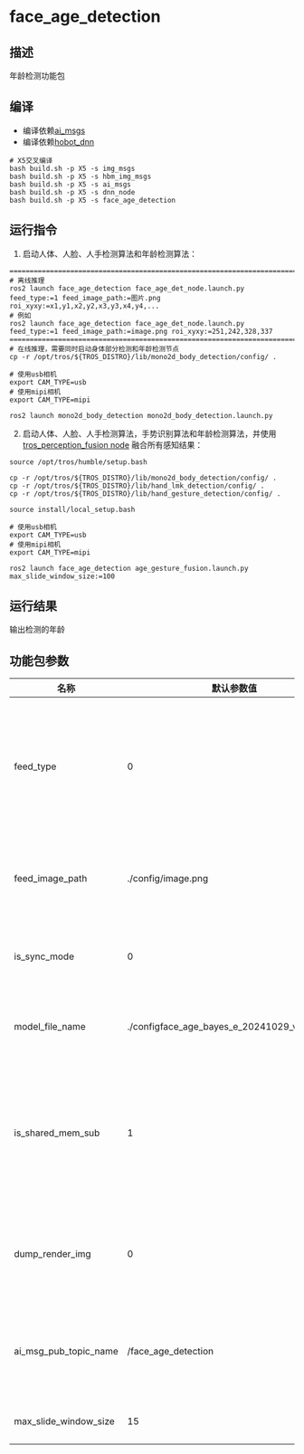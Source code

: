 # face_age_detection

## 描述

年龄检测功能包

## 编译

- 编译依赖[ai_msgs](https://github.com/D-Robotics/hobot_msgs)
- 编译依赖[hobot_dnn](https://github.com/D-Robotics/hobot_dnn)

```shell
# X5交叉编译
bash build.sh -p X5 -s img_msgs
bash build.sh -p X5 -s hbm_img_msgs
bash build.sh -p X5 -s ai_msgs
bash build.sh -p X5 -s dnn_node
bash build.sh -p X5 -s face_age_detection
```

## 运行指令

1. 启动人体、人脸、人手检测算法和年龄检测算法：

```shell
===============================================================================================================================
# 离线推理
ros2 launch face_age_detection face_age_det_node.launch.py feed_type:=1 feed_image_path:=图片.png roi_xyxy:=x1,y1,x2,y2,x3,y3,x4,y4,...
# 例如
ros2 launch face_age_detection face_age_det_node.launch.py feed_type:=1 feed_image_path:=image.png roi_xyxy:=251,242,328,337
===============================================================================================================================
# 在线推理，需要同时启动身体部分检测和年龄检测节点
cp -r /opt/tros/${TROS_DISTRO}/lib/mono2d_body_detection/config/ .

# 使用usb相机
export CAM_TYPE=usb
# 使用mipi相机
export CAM_TYPE=mipi

ros2 launch mono2d_body_detection mono2d_body_detection.launch.py
```


2. 启动人体、人脸、人手检测算法，手势识别算法和年龄检测算法，并使用 [tros_perception_fusion node](https://github.com/D-Robotics/tros_perception_common/tree/develop/tros_perception_fusion) 融合所有感知结果：

```shell
source /opt/tros/humble/setup.bash

cp -r /opt/tros/${TROS_DISTRO}/lib/mono2d_body_detection/config/ .
cp -r /opt/tros/${TROS_DISTRO}/lib/hand_lmk_detection/config/ .
cp -r /opt/tros/${TROS_DISTRO}/lib/hand_gesture_detection/config/ .

source install/local_setup.bash

# 使用usb相机
export CAM_TYPE=usb
# 使用mipi相机
export CAM_TYPE=mipi

ros2 launch face_age_detection age_gesture_fusion.launch.py max_slide_window_size:=100
```


## 运行结果

输出检测的年龄

## 功能包参数

| 名称                  | 默认参数值                                   | 说明                                                 |
| --------------------- | -------------------------------------------- | ---------------------------------------------------- |
| feed_type             | 0                                            | 0：使用相机采集的图像实时推理，1：使用离线图像推理   |
| feed_image_path       | ./config/image.png                           | 输入的图像，png、jpg等格式均可                       |
| is_sync_mode          | 0                                            | 0：异步推理，1：同步推理                             |
| model_file_name       | ./configface_age_bayes_e_20241029_v0.0.1.hbm | 模型文件，目前是v0.0.1版本                           |
| is_shared_mem_sub     | 1                                            | 0：不使用shared mem通信方式，1：用shared mem通信方式 |
| dump_render_img       | 0                                            | 0：不保存渲染图像，1：保存渲染图像                   |
| ai_msg_pub_topic_name | /face_age_detection                          | 发布ai_msg的话题名称，只有实时推理会发布             |
| max_slide_window_size | 15                                           | 投票队列最大长度                                     |

